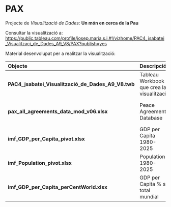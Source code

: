 # PAX

Projecte de *Visualització de Dades*: **Un món en cerca de la Pau**

Consultar la visualització a: https://public.tableau.com/profile/josep.maria.s.i.#!/vizhome/PAC4_jsabatei_Visualitzaci_de_Dades_A9_V8/PAX?publish=yes 

Material desenvolupat per a realitzar la visualització:

|Objecte|Descripció|Observacions|
|:-----|:----------|:---------- |
|**PAC4_jsabatei_Visualització_de_Dades_A9_V8.twb**|Tableau Workbook que crea la visualització||
|**pax_all_agreements_data_mod_v06.xlsx**|Peace Agreements Database|Font: https://www.peaceagreements.org/search Bell, Christine, Sanja Badanjak, Robert Forster, Astrid Jamar, Sean Molloy, Kevin McNicholl, Kathryn Nash, Jan Pospisil, Laura Wise (2019). PA-X Corpus Codebook, Version 1. Political Settlements Research Programme, University of Edinburgh, Edinburgh. www.peaceagrements.org|
|**imf_GDP_per_Capita_pivot.xlsx**|GDP per Capita 1980-2025|Font: https://www.imf.org/external/datamapper/NGDPDPC@WEO/OEMDC/ADVEC/WEOWORLD amb preprocés d'elaboració pròpia necessari per a la visualització|
|**imf_Population_pivot.xlsx**|Population 1980-2025|Font: https://www.imf.org/external/datamapper/LP@WEO/OEMDC/ADVEC/WEOWORLD amb preprocés d'elaboració pròpia necessari per a la visualització|
|**imf_GDP_per_Capita_perCentWorld.xlsx**|GDP per Capita % s/. total mundial|Elaboració pròpia a partir del GDP per Capita 1980-2025|




